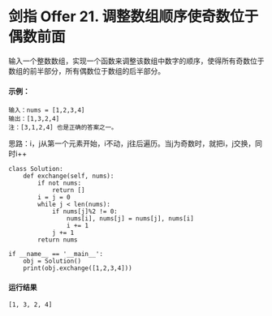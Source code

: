 # 剑指 Offer 21. 调整数组顺序使奇数位于偶数前面
输入一个整数数组，实现一个函数来调整该数组中数字的顺序，使得所有奇数位于数组的前半部分，所有偶数位于数组的后半部分。


#### 示例：

    输入：nums = [1,2,3,4]
    输出：[1,3,2,4] 
    注：[3,1,2,4] 也是正确的答案之一。

思路：i，j从第一个元素开始，i不动，j往后遍历。当j为奇数时，就把i，j交换，同时i++

    class Solution:
        def exchange(self, nums):
            if not nums:
                return []
            i = j = 0
            while j < len(nums):
                if nums[j]%2 != 0:
                    nums[i], nums[j] = nums[j], nums[i]
                    i += 1
                j += 1
            return nums

    if __name__ == '__main__':
        obj = Solution()
        print(obj.exchange([1,2,3,4]))
        
 #### 运行结果
    [1, 3, 2, 4]
